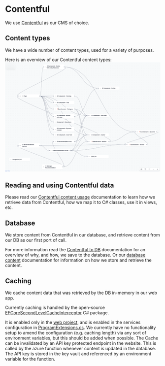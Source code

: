 # Contentful

We use [Contentful](https://contentful.com/) as our CMS of choice.

## Content types

We have a wide number of content types, used for a variety of purposes.

Here is an overview of our Contentful content types:
![CMS DB Schema](./plan-tech-contentful-content-types-schema.png)

## Reading and using Contentful data

Please read our [Contentful content usage](./contentful-content-usage.md) documentation to learn how we retrieve data from Contentful, how we map it to C# classes, use it in views, etc.

## Database

We store content from Contentful in our database, and retrieve content from our DB as our first port of call.

For more information read the [Contentful to DB](./contentful-to-db.md) documentation for an overview of why, and how, we save to the database.
Or our [database content](./db-content.md) documentation for information on how we store and retrieve the content.

## Caching

We cache content data that was retrieved by the DB in-memory in our web app.

Currently caching is handled by the open-source [EFCoreSecondLevelCacheInterceptor](https://github.com/VahidN/EFCoreSecondLevelCacheInterceptor) C# package.

It is enabled only in the [web project](./src/Dfe.PlanTech.Web), and is enabled in the services configuration in [ProgramExtensions.cs](./src/Dfe.PlanTech.Web/ProgramExtensions.cs). We currently have no functionality setup to amend the configuration (e.g. caching length) via any sort of environment variables, but this should be added when possible.
The Cache can be invalidated by an API key protected endpoint in the website. This is called by the azure function whenever content is updated in the database. The API key is stored in the key vault and referenced by an environment variable for the function.
